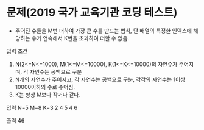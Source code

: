 
<h1>문제(2019 국가 교육기관 코딩 테스트)</h1>

* 주어진 수들을 M번 더하여 가장 큰 수를 만드는 법칙, 단 배열의 특정한 인덱스에 해당하는 수가 연속해서 K번을 초과하여 더할 수 없음.

입력 조건
1. N(2<=N<=1000), M(1<=M<=10000), K(1<=K<=10000)의 자연수가 주어지며, 각 자연수는 공백으로 구분
2. N개의 자연수가 주어지고, 각 자연수는 공백으로 구분, 각각의 자연수는 1이상 10000이하의 수로 주어짐.
3. K는 항상 M보다 작거나 같다.

입력
N=5 M=8 K=3
2 4 5 4 6

출력
46

